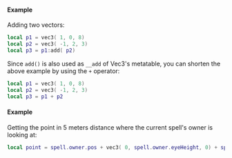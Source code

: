 #### Example
Adding two vectors:
```lua
local p1 = vec3( 1, 0, 8)
local p2 = vec3( -1, 2, 3)
local p3 = p1:add( p2)
```
Since `add()` is also used as `__add` of Vec3's metatable, you can
shorten the above example by using the `+` operator:
```lua
local p1 = vec3( 1, 0, 8)
local p2 = vec3( -1, 2, 3)
local p3 = p1 + p2
```
#### Example
Getting the point in 5 meters distance where the current spell's owner is looking at:
```lua
local point = spell.owner.pos + vec3( 0, spell.owner.eyeHeight, 0) + spell.owner.lookVec * 5
```
